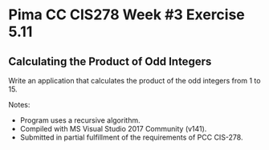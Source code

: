 # Pima CC CIS278 Week #3 Exercise 5.11

## Calculating the Product of Odd Integers

Write an application that calculates the product of the odd integers from 1 to 15.

Notes:
* Program uses a recursive algorithm.
* Compiled with MS Visual Studio 2017 Community (v141).
* Submitted in partial fulfillment of the requirements of PCC CIS-278.
